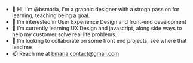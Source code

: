 - 👋 Hi, I’m @bsmaria, I'm a graphic designer with a strogn passion for learning, teaching being a goal.
- 👀 I’m interested in User Experience Design and front-end development
- 🌱 I’m currently learning UX Design and javascript, along side ways to help my customer solve real life problems.
- 💞️ I’m looking to collaborate on some front end projects, see where that lead me
- 📫 Reach me at bmaria.contact@gmail.com 

<!---
bsmaria/bsmaria is a ✨ special ✨ repository because its `README.md` (this file) appears on your GitHub profile.
You can click the Preview link to take a look at your changes.
--->

